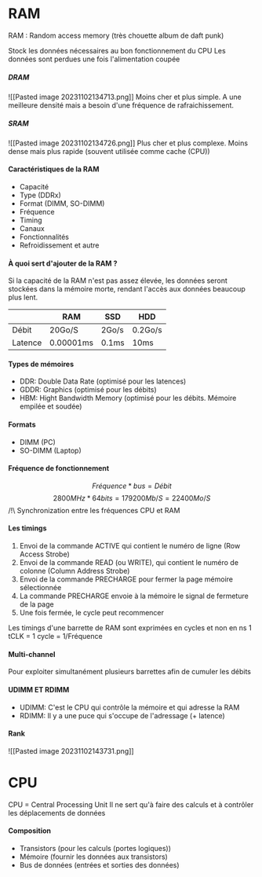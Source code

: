 

# RAM

RAM : Random access memory (très chouette album de daft punk)

Stock les données nécessaires au bon fonctionnement du CPU
Les données sont perdues une fois l'alimentation coupée

##### DRAM
![[Pasted image 20231102134713.png]]
Moins cher et plus simple. A une meilleure densité mais a besoin d'une fréquence de rafraichissement.

##### SRAM
![[Pasted image 20231102134726.png]]
Plus cher et plus complexe. Moins dense mais plus rapide (souvent utilisée comme cache (CPU))

#### Caractéristiques de la RAM
- Capacité 
- Type (DDRx)
- Format (DIMM, SO-DIMM)
- Fréquence
- Timing
- Canaux
- Fonctionnalités
- Refroidissement et autre

#### À quoi sert d'ajouter de la RAM ?

Si la capacité de la RAM n'est pas assez élevée, les données seront stockées dans la mémoire morte, rendant l'accès aux données beaucoup plus lent.

|         | RAM       | SSD   | HDD     |
| ------- | --------- | ----- | ------- |
| Débit   | 20Go/S    | 2Go/s | 0.2Go/s |
| Latence | 0.00001ms | 0.1ms | 10ms    |

#### Types de mémoires
- DDR: Double Data Rate (optimisé pour les latences)
- GDDR: Graphics (optimisé pour les débits)
- HBM: Hight Bandwidth Memory (optimisé pour les débits. Mémoire empilée et soudée)

#### Formats
- DIMM (PC)
- SO-DIMM (Laptop)

#### Fréquence de fonctionnement
$$
Fréquence*bus=Débit
$$
$$
2800MHz*64bits=179200Mb/S=22400Mo/S
$$
/!\\ Synchronization entre les fréquences CPU et RAM

#### Les timings

1) Envoi de la commande ACTIVE qui contient le numéro de ligne (Row Access Strobe)
2) Envoi de la commande READ (ou WRITE), qui contient le numéro de colonne (Column Address Strobe)
3) Envoi de la commande PRECHARGE pour fermer la page mémoire sélectionnée
4) La commande PRECHARGE envoie à la mémoire le signal de fermeture de la page
5) Une fois fermée, le cycle peut recommencer

Les timings d'une barrette de RAM sont exprimées en cycles et non en ns
1 tCLK = 1 cycle = 1/Fréquence

#### Multi-channel

Pour exploiter simultanément plusieurs barrettes afin de cumuler les débits

#### UDIMM ET RDIMM
- UDIMM: C'est le CPU qui contrôle la mémoire et qui adresse la RAM
- RDIMM: Il y a une puce qui s'occupe de l'adressage (+ latence)

#### Rank
![[Pasted image 20231102143731.png]]

# CPU

CPU = Central Processing Unit
Il ne sert qu'à faire des calculs et à contrôler les déplacements de données

#### Composition
- Transistors (pour les calculs (portes logiques))
- Mémoire (fournir les données aux transistors)
- Bus de données (entrées et sorties des données)


